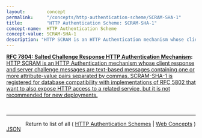```yaml
---
layout:        concept
permalink:     "/concepts/http-authentication-scheme/SCRAM-SHA-1"
title:         "HTTP Authentication Scheme: SCRAM-SHA-1"
concept-name:  HTTP Authentication Scheme
concept-value: SCRAM-SHA-1
description: "HTTP SCRAM is an HTTP Authentication mechanism whose client response and server challenge messages are text-based messages containing one or more attribute-value pairs separated by commas. SCRAM-SHA-1 is registered for database compatibility with implementations of RFC 5802 that want to also expose HTTP access to a related service, but it is not recommended for new deployments."
---
```


**[RFC 7804: Salted Challenge Response HTTP Authentication Mechanism](/specs/IETF/RFC/7804 "This specification describes a family of HTTP authentication mechanisms called the Salted Challenge Response Authentication Mechanism (SCRAM), which provides a more robust authentication mechanism than a plaintext password protected by Transport Layer Security (TLS) and avoids the deployment obstacles presented by earlier TLS-protected challenge response authentication mechanisms."):** [HTTP SCRAM is an HTTP Authentication mechanism whose client response and server challenge messages are text-based messages containing one or more attribute-value pairs separated by commas. SCRAM-SHA-1 is registered for database compatibility with implementations of RFC 5802 that want to also expose HTTP access to a related service, but it is not recommended for new deployments.](http://tools.ietf.org/html/rfc7804#section-5 "Read documentation for HTTP Authentication Scheme &#34;SCRAM-SHA-1&#34;")

<br/>
<hr/>

<p style="float : left"><a href="./SCRAM-SHA-1.json" title="JSON representing this particular Web Concept value">JSON</a></p>
<p style="text-align: right">Return to list of all ( <a href="../http-authentication-scheme/">HTTP Authentication Schemes</a> | <a href="../">Web Concepts</a> )</p>
